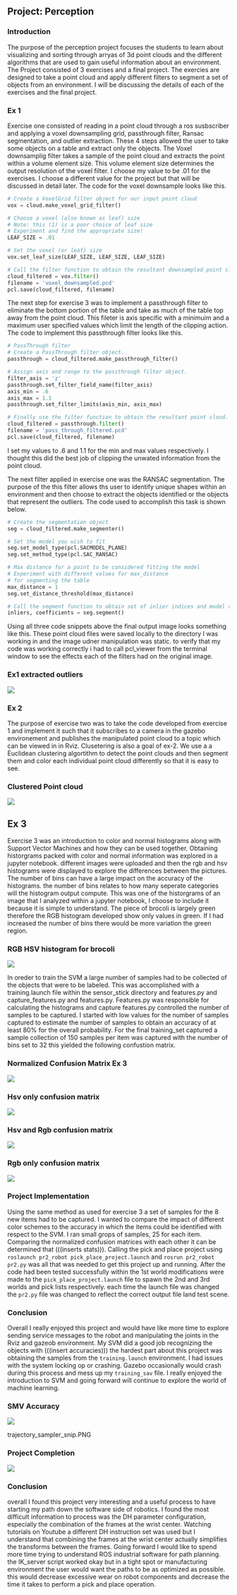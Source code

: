 ## Project: Perception

### Introduction  
The purpose of the perception project focuses the students to learn about visualizing and sorting through arryas of 3d point clouds and the different algorithms that are used to gain useful information about an environment.  The Project consisted of 3 exercises and a final project.  The exercies are designed to take a point cloud and apply different filters to segment a set of objects from an environment.  I will be discussing the details of each of the exercises and the final project.


### Ex 1
Exercise one consisted of reading in a point cloud through a ros susbscriber and applying a voxel downsampling grid, passthrough filter, Ransac segmentation, and outlier extraction.  These 4 steps allowed the user to take some objects on a table and extract only the objects.  The Voxel downsamplig filter takes a sample of the point cloud and extracts the point within a volume element size.  This volume element size determines the output resolution of the voxel filter.  I choose my value to be .01 for the exercises.  I choose a different value for the project but that will be discussed in detail later.  The code for the voxel downsample looks like this.  

```python
# Create a VoxelGrid filter object for our input point cloud
vox = cloud.make_voxel_grid_filter()

# Choose a voxel (also known as leaf) size
# Note: this (1) is a poor choice of leaf size   
# Experiment and find the appropriate size!
LEAF_SIZE = .01  

# Set the voxel (or leaf) size  
vox.set_leaf_size(LEAF_SIZE, LEAF_SIZE, LEAF_SIZE)

# Call the filter function to obtain the resultant downsampled point cloud
cloud_filtered = vox.filter()
filename = 'voxel_downsampled.pcd'
pcl.save(cloud_filtered, filename)
```

The next step for exercise 3 was to implement a passthrough filter to eliminate the bottom portion of the table and take as much of the table top away from the point cloud.  This fileter is axis specific with a minimuim and a maximum user specified values which limit the length of the clipping action.  The code to implement this passthrough filter looks like this.

```python
# PassThrough filter
# Create a PassThrough filter object.
passthrough = cloud_filtered.make_passthrough_filter()

# Assign axis and range to the passthrough filter object.
filter_axis = 'z'
passthrough.set_filter_field_name(filter_axis)
axis_min = .6
axis_max = 1.1
passthrough.set_filter_limits(axis_min, axis_max)

# Finally use the filter function to obtain the resultant point cloud. 
cloud_filtered = passthrough.filter()
filename = 'pass_through_filtered.pcd'
pcl.save(cloud_filtered, filename)
```
I set my values to .6 and 1.1 for the min and max values respectively.  I thought this did the best job of clipping the unwated information from the point cloud.

The next filter applied in exercise one was the RANSAC segmentation.  The purpose of the this filter allows ths user to identify unique shapes within an environment and then choose to extract the objects identified or the objects that represent the outliers.  The code used to accomplish this task is shown below.

```python
# Create the segmentation object
seg = cloud_filtered.make_segmenter()

# Set the model you wish to fit 
seg.set_model_type(pcl.SACMODEL_PLANE)
seg.set_method_type(pcl.SAC_RANSAC)

# Max distance for a point to be considered fitting the model
# Experiment with different values for max_distance 
# for segmenting the table
max_distance = 1
seg.set_distance_threshold(max_distance)

# Call the segment function to obtain set of inlier indices and model coefficients
inliers, coefficients = seg.segment()
```

Using all three code snippets above the final output image looks something like this.  These point cloud files were saved locally to the directory I was working in and the image udner manipulation was static.  to verify that my code was working correctly i had to call pcl_viewer from the terminal window to see the effects each of the filters had on the original image.

### Ex1 extracted outliers

![](./pics/extracted_outliers.PNG)

### Ex 2
The purpose of exercise two was to take the code developed from exercise 1 and implement it such that it subscribes to a camera in the gazebo environement and publishes the manipulated point cloud to a topic which can be viewed in in Rviz.  Clusetering is also a goal of ex-2.  We use a a Euclidean clustering algortithm to detect the point clouds and then segment them and color each individual point cloud differently so that it is easy to see.     

### Clustered Point cloud
![](./pics/pcl_cluster.PNG)

## Ex 3
Exercise 3 was an introduction to color and normal histograms along with Support Vector Machines and how they can be used together.  Obtaining historgrams packed with color and normal information was explored in a jupyter notebook.  different images were uploaded and then the rgb and hsv histograms were displayed to explore the differences between the pictures.  The number of bins can have a large impact on the accuracy of the histograms.  the number of bins relates to how many seperate categories will the histogram output compute. This was one of the historgrams of an image that I analyzed within a jupyter notebook, I choose to include it because it is simple to understand.  The piece of brocoli is largely green therefore the RGB histogram developed show only values in green.  If I had increased the number of bins there would be more variation the green region.

### RGB HSV histogram for brocoli

![](./pics/brocoli_histogram.PNG)

In oreder to train the SVM a large number of samples had to be collected of the objects that were to be labeled.  This was accomplished with a training.launch file within the sensor_stick directory and features.py and capture_features.py and features.py.  Features.py was responsible for calculating the histograms and capture features.py controlled the number of samples to be captured.  I started with low values for the number of samples captured to estimate the number of samples to obtain an accuracy of at least 80% for the overall probability.  For the final training_set captured a sample collection of 150 samples per item was captured with the number of bins set to 32 this yielded the following confustion matrix.

### Normalized Confusion Matrix Ex 3

![](./pics/norm_conf_matrix.PNG)


### Hsv only confusion matrix

![](./pics/hsv_feature_vec.PNG)


### Hsv and Rgb confusion matrix

![](./pics/hsvandrgb_feature_vec.PNG)


### Rgb only confusion matrix

![](./pics/rgb_feature_vec.PNG)




### Project Implementation
Using the same method as used for exercise 3 a set of samples for the 8 new items had to be captured.  I wanted to compare the impact of different color schemes to the accuracy in which the items could be identified with respect to the SVM.  I ran small grops of samples, 25 for each item.  Comparing the normalized confusion matrices with each other it can be determined that (((inserts stats))).  Calling the pick and place project using ```roslaunch pr2_robot pick_place_project.launch``` and ```rosrun pr2_robot pr2.py``` was all that was needed to get this project up and running.  After the code had been tested successfully within the 1st world modifications were made to the ```pick_place_project.launch``` file to spawn the 2nd and 3rd worlds and pick lists respectively.  each time the launch file was changed the ```pr2.py``` file was changed to reflect the correct output file land test scene.  

### Conclusion
Overall I really enjoyed this project and would have like more time to explore sending service messages to the robot and manipulating the joints in the Rviz and gazeob environment.  My SVM did a good job recognizing the objects with (((insert accuracies))) the hardest part about this project was obtaining the samples from the ```training.launch``` environment.  I had issues with the system locking op or crashing.  Gazebo occasionally would crash during this process and mess up my ```training_sav``` file.  I really enjoyed the introduction to SVM and going forward will continue to explore the world of machine learning.

### SMV Accuracy

![](./pics/trajectory_sampler_snip.PNG)

trajectory_sampler_snip.PNG
### Project Completion

![](./pics/pickandplace_result.PNG)

### Conclusion
overall I found this project very interesting and a useful process to have starting my path down the software side of robotics.  I found the most difficult information to process was the DH parameter configuration, especially the combination of the frames at the wrist center.  Watching tutorials on Youtube a different DH instruction set was used but I understand that combining the frames at the wrist center actually simplifies the transforms between the frames.  Going forward I would like to spend more time trying to understand ROS industrial software for path planning.  the IK_server script worked okay but in a tight spot or manufacturing environment the user would want the paths to be as optimized as possible.  this would decrease excessive wear on robot components and decrease the time it takes to  perform a pick and place operation.



